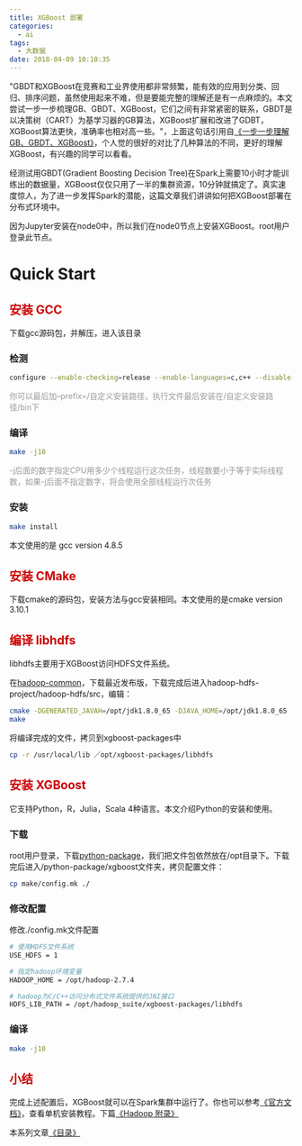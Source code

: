 ```yaml
---
title: XGBoost 部署
categories:
  - ai
tags:
  - 大数据
date: 2018-04-09 10:10:35
---
```

"GBDT和XGBoost在竞赛和工业界使用都非常频繁，能有效的应用到分类、回归、排序问题，虽然使用起来不难，但是要能完整的理解还是有一点麻烦的。本文尝试一步一步梳理GB、GBDT、XGBoost，它们之间有非常紧密的联系，GBDT是以决策树（CART）为基学习器的GB算法，XGBoost扩展和改进了GDBT，XGBoost算法更快，准确率也相对高一些。"，上面这句话引用自[《一步一步理解GB、GBDT、XGBoost》](https://www.cnblogs.com/wxquare/p/5541414.html)，个人觉的很好的对比了几种算法的不同，更好的理解XGBoost，有兴趣的同学可以看看。

经测试用GBDT(Gradient Boosting Decision Tree)在Spark上需要10小时才能训练出的数据量，XGBoost仅仅只用了一半的集群资源，10分钟就搞定了。真实速度惊人，为了进一步发挥Spark的潜能，这篇文章我们讲讲如何把XGBoost部署在分布式环境中。

因为Jupyter安装在node0中，所以我们在node0节点上安装XGBoost。root用户登录此节点。

<!--more-->

# Quick Start

## <font color=#c00>安装 GCC</font>

下载gcc源码包，并解压，进入该目录

### 检测

``` bash
configure --enable-checking=release --enable-languages=c,c++ --disable-multilib
```

<font color=#999>你可以最后加–prefix=/自定义安装路径，执行文件最后安装在/自定义安装路径/bin下</font>

### 编译

``` bash
make -j10
```

<font color=#999>-j后面的数字指定CPU用多少个线程运行这次任务，线程数要小于等于实际线程数，如果-j后面不指定数字，将会使用全部线程运行次任务</font>

### 安装

``` bash
make install
```

本文使用的是 gcc version 4.8.5

## <font color=#c00>安装 CMake</font>

下载cmake的源码包，安装方法与gcc安装相同。本文使用的是cmake version 3.10.1

## <font color=#c00>编译 libhdfs</font>

libhdfs主要用于XGBoost访问HDFS文件系统。

在[hadoop-common](https://github.com/cloudera/hadoop-common)，下载最近发布版，下载完成后进入hadoop-hdfs-project/hadoop-hdfs/src，编辑：

``` bash
cmake -DGENERATED_JAVAH=/opt/jdk1.8.0_65 -DJAVA_HOME=/opt/jdk1.8.0_65
make
```

将编译完成的文件，拷贝到xgboost-packages中

``` bash
cp -r /usr/local/lib ／opt/xgboost-packages/libhdfs
```

## <font color=#c00>安装 XGBoost</font>

它支持Python，R，Julia，Scala 4种语言。本文介绍Python的安装和使用。

### 下载

root用户登录，下载[python-package](https://github.com/dmlc/xgboost/tree/master/python-package)，我们把文件包依然放在/opt目录下。下载完后进入/python-package/xgboost文件夹，拷贝配置文件：

``` bash
cp make/config.mk ./
```

### 修改配置

修改./config.mk文件配置

``` bash
# 使用HDFS文件系统
USE_HDFS = 1

# 指定hadoop环境变量
HADOOP_HOME = /opt/hadoop-2.7.4

# hadoop为C/C++访问分布式文件系统提供的JNI接口
HDFS_LIB_PATH = /opt/hadoop_suite/xgboost-packages/libhdfs
```

### 编译

``` bash
make -j10
```

## <font color=#c00>小结</font>

完成上述配置后，XGBoost就可以在Spark集群中运行了。你也可以参考[《官方文档》](http://xgboost.readthedocs.io/en/latest/build.html)，查看单机安装教程。下篇[《Hadoop 附录》](/ai/hadoop-add/)

本系列文章[《目录》](/ai/hadoop-start/)